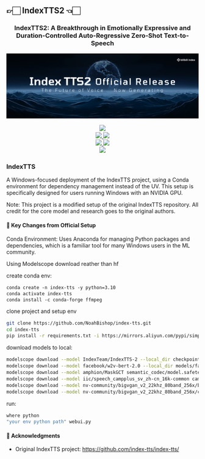 ## 👉🏻 IndexTTS2 👈🏻

<center><h3>IndexTTS2: A Breakthrough in Emotionally Expressive and Duration-Controlled Auto-Regressive Zero-Shot Text-to-Speech</h3></center>

[![IndexTTS2](https://github.com/index-tts/index-tts/blob/main/assets/IndexTTS2_banner.png)](https://github.com/index-tts/index-tts/blob/main/assets/IndexTTS2_banner.png)

<div align="center">
  <a href='https://arxiv.org/abs/2506.21619'>
    <img src='https://img.shields.io/badge/ArXiv-2506.21619-red?logo=arxiv'/>
  </a>
  <br/>
  <a href='https://github.com/index-tts/index-tts'>
    <img src='https://img.shields.io/badge/GitHub-Code-orange?logo=github'/>
  </a>
  <a href='https://index-tts.github.io/index-tts2.github.io/'>
    <img src='https://img.shields.io/badge/GitHub-Demo-orange?logo=github'/>
  </a>
  <br/>
  <a href='https://huggingface.co/spaces/IndexTeam/IndexTTS-2-Demo'>
    <img src='https://img.shields.io/badge/HuggingFace-Demo-blue?logo=huggingface'/>
  </a>
  <a href='https://huggingface.co/IndexTeam/IndexTTS-2'>
    <img src='https://img.shields.io/badge/HuggingFace-Model-blue?logo=huggingface' />
  </a>
  <br/>
  <a href='https://modelscope.cn/models/IndexTeam/IndexTTS-2'>
    <img src='https://img.shields.io/badge/ModelScope-Model-purple?logo=modelscope'/>
  </a>
</div>


### IndexTTS

A Windows-focused deployment of the IndexTTS project, using a Conda environment for dependency management instead of the UV. This setup is specifically designed for users running Windows with an NVIDIA GPU.

Note: This project is a modified setup of the original IndexTTS repository. All credit for the core model and research goes to the original authors.

#### 🚀 Key Changes from Official Setup

Conda Environment: Uses Anaconda for managing Python packages and dependencies, which is a familiar tool for many Windows users in the ML community.

Using Modelscope download reather than hf

create conda env:

```
conda create -n index-tts -y python=3.10
conda activate index-tts
conda install -c conda-forge ffmpeg
```

clone project and setup env

```bash
git clone https://github.com/NoahBishop/index-tts.git
cd index-tts
pip install -r requirements.txt -i https://mirrors.aliyun.com/pypi/simple/ --trusted-host=mirrors.aliyun.com
```

download models to local:

```bash
modelscope download --model IndexTeam/IndexTTS-2 --local_dir checkpoints
modelscope download --model facebook/w2v-bert-2.0 --local_dir models/facebook/w2v-bert-2.0
modelscope download --model amphion/MaskGCT semantic_codec/model.safetensors --local_dir models/amphion/MaskGCT
modelscope download --model iic/speech_campplus_sv_zh-cn_16k-common campplus_cn_common.bin --local_dir models/iic/speech_campplus_sv_zh-cn_16k-common
modelscope download --model nv-community/bigvgan_v2_22khz_80band_256x/bigvgan_generator.pt --local_dir models/nv-community/bigvgan_v2_22khz_80band_256x
modelscope download --model nv-community/bigvgan_v2_22khz_80band_256x/config.json --local_dir models/nv-community/bigvgan_v2_22khz_80band_256x
```

run:

```bash
where python
"your env python path" webui.py
```

#### 🙏 Acknowledgments

- Original IndexTTS project: https://github.com/index-tts/index-tts/
